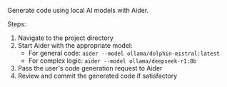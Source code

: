 Generate code using local AI models with Aider.

Steps:
1. Navigate to the project directory
2. Start Aider with the appropriate model:
   - For general code: `aider --model ollama/dolphin-mistral:latest`
   - For complex logic: `aider --model ollama/deepseek-r1:8b`
3. Pass the user's code generation request to Aider
4. Review and commit the generated code if satisfactory